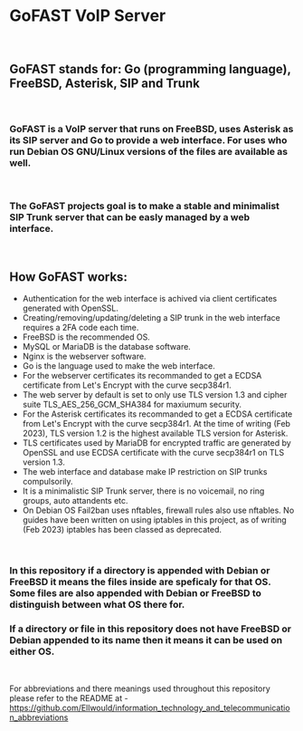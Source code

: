# GoFAST VoIP Server

<br>

## GoFAST stands for: Go (programming language), FreeBSD, Asterisk, SIP and Trunk

<br>

### GoFAST is a VoIP server that runs on FreeBSD, uses Asterisk as its SIP server and Go to provide a web interface. For uses who run Debian OS GNU/Linux versions of the files are available as well.

<br>

### The GoFAST projects goal is to make a stable and minimalist SIP Trunk server that can be easly managed by a web interface.

<br>

## How GoFAST works:

- Authentication for the web interface is achived via client certificates generated with OpenSSL.
- Creating/removing/updating/deleting a SIP trunk in the web interface requires a 2FA code each time.
- FreeBSD is the recommended OS.
- MySQL or MariaDB is the database software.
- Nginx is the webserver software.
- Go is the language used to make the web interface.
- For the webserver certificates its recommanded to get a ECDSA certificate from Let's Encrypt with the curve secp384r1.
- The web server by default is set to only use TLS version 1.3 and cipher suite TLS_AES_256_GCM_SHA384 for maxiumum security.
- For the Asterisk certificates its recommanded to get a ECDSA certificate from Let's Encrypt with the curve secp384r1. At the time of writing (Feb 2023), TLS version 1.2 is the highest available TLS version for Asterisk.
- TLS certificates used by MariaDB for encrypted traffic are generated by OpenSSL and use ECDSA certificate with the curve secp384r1 on TLS version 1.3.
- The web interface and database make IP restriction on SIP trunks compulsorily.
- It is a minimalistic SIP Trunk server, there is no voicemail, no ring groups, auto attandents etc.
- On Debian OS Fail2ban uses nftables, firewall rules also use nftables. No guides have been written on using iptables in this project, as of writing (Feb 2023) iptables has been classed as deprecated. 

<br>

### In this repository if a directory is appended with Debian or FreeBSD it means the files inside are speficaly for that OS. Some files are also appended with Debian or FreeBSD to distinguish between what OS there for.

### If a directory or file in this repository does not have FreeBSD or Debian appended to its name then it means it can be used on either OS.

<br>

For abbreviations and there meanings used throughout this repository please refer to the README at - https://github.com/Ellwould/information_technology_and_telecommunication_abbreviations

